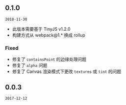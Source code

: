 ## 0.1.0

`2018-11-30`
- 此版本需要基于 TinyJS v1.2.0
- 构建方式从 webpack@1.* 换成 rollup

### Fixed
- 修复了 `containsPoint` 的边缘处理问题
- 修复了 `alpha` 问题
- 修复了 Canvas 渲染模式下更改 `textures` 或 `tint` 的问题

## 0.0.3

`2017-12-12`

